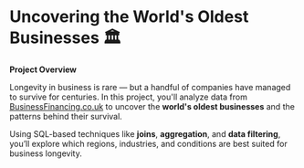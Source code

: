 # Uncovering the World's Oldest Businesses 🏛️

**Project Overview**

Longevity in business is rare — but a handful of companies have managed to survive for centuries. In this project, you'll analyze data from [BusinessFinancing.co.uk](https://businessfinancing.co.uk) to uncover the **world's oldest businesses** and the patterns behind their survival.

Using SQL-based techniques like **joins**, **aggregation**, and **data filtering**, you’ll explore which regions, industries, and conditions are best suited for business longevity.